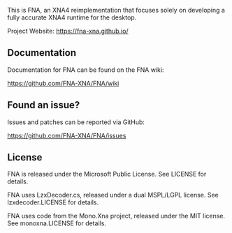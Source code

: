 This is FNA, an XNA4 reimplementation that focuses solely on developing a fully
accurate XNA4 runtime for the desktop.

Project Website: <https://fna-xna.github.io/>

Documentation
-------------
Documentation for FNA can be found on the FNA wiki:

<https://github.com/FNA-XNA/FNA/wiki>

Found an issue?
---------------
Issues and patches can be reported via GitHub:

<https://github.com/FNA-XNA/FNA/issues>

License
-------
FNA is released under the Microsoft Public License. See LICENSE for details.

FNA uses LzxDecoder.cs, released under a dual MSPL/LGPL license.
See lzxdecoder.LICENSE for details.

FNA uses code from the Mono.Xna project, released under the MIT license.
See monoxna.LICENSE for details.
